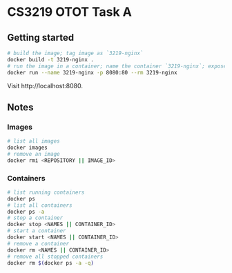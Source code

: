 # CS3219 OTOT Task A

## Getting started

```sh
# build the image; tag image as `3219-nginx`
docker build -t 3219-nginx .
# run the image in a container; name the container `3219-nginx`; expose port 8080
docker run --name 3219-nginx -p 8080:80 --rm 3219-nginx
```

Visit http://localhost:8080.

## Notes

### Images

```sh
# list all images
docker images
# remove an image
docker rmi <REPOSITORY || IMAGE_ID>
```

### Containers

```sh
# list running containers
docker ps
# list all containers
docker ps -a
# stop a container
docker stop <NAMES || CONTAINER_ID>
# start a container
docker start <NAMES || CONTAINER_ID>
# remove a container
docker rm <NAMES || CONTAINER_ID>
# remove all stopped containers
docker rm $(docker ps -a -q)
```
